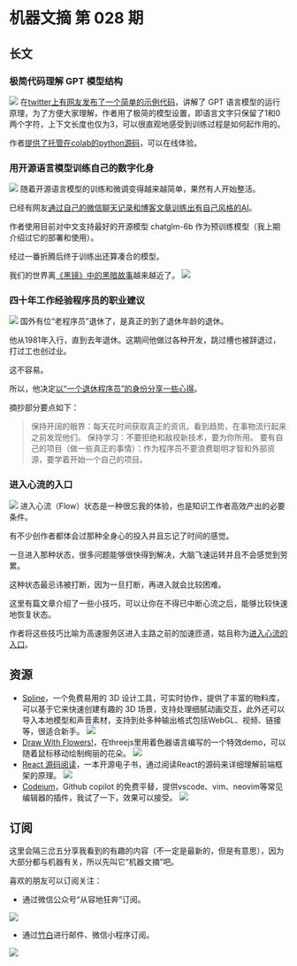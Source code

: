 # 机器文摘 第 028 期
## 长文
### 极简代码理解 GPT 模型结构
![](2023-04-12-09-37-14.png)
在[twitter上有网友发布了一个简单的示例代码](https://twitter.com/karpathy/status/1645115622517542913)，讲解了 GPT 语言模型的运行原理，为了方便大家理解，作者用了极简的模型设置，即语言文字只保留了1和0两个字符，上下文长度也仅为3，可以很直观地感受到训练过程是如何起作用的。

作者[提供了托管在colab的python源码](https://colab.research.google.com/drive/1SiF0KZJp75rUeetKOWqpsA8clmHP6jMg?usp=sharing)，可以在线体验。

### 用开源语言模型训练自己的数字化身
![](2023-04-12-09-38-57.png)
随着开源语言模型的训练和微调变得越来越简单，果然有人开始整活。

已经有网友[通过自己的微信聊天记录和博客文章训练出有自己风格的AI](https://greatdk.com/1908.html)。

作者使用目前对中文支持最好的开源模型 chatglm-6b 作为预训练模型（我上期介绍过它的部署和使用）。

经过一番折腾后终于训练出还算凑合的模型。

我们的世界离[《黑镜》中的黑暗故事](https://movie.douban.com/subject/11502153/episode/1/)越来越近了。
![](2023-04-12-09-49-17.png)

### 四十年工作经验程序员的职业建议
![](2023-04-12-09-50-49.png)
国外有位“老程序员”退休了，是真正的到了退休年龄的退休。

他从1981年入行，直到去年退休。这期间他做过各种开发，跳过槽也被辞退过，打过工也创过业。

这不容易。

所以，他决定[以“一个退休程序员”的身份分享一些心得](https://thecodist.com/how-i-stayed-relevant-over-four-decades/)。

摘抄部分要点如下：
> 保持开阔的眼界：每天花时间获取真正的资讯，看到趋势，在事物流行起来之前发现他们。
> 保持学习：不要拒绝和敌视新技术，要为你所用。
> 要有自己的项目（做一些真正的事情）：作为程序员不要浪费聪明才智和外部资源，要学着开始一个自己的项目。

### 进入心流的入口
![](2023-04-12-10-08-18.png)
进入心流（Flow）状态是一种很忘我的体验，也是知识工作者高效产出的必要条件。

有不少创作者都体会过那种全身心的投入并且忘记了时间的感觉。

一旦进入那种状态，很多问题能够很快得到解决，大脑飞速运转并且不会感觉到劳累。

这种状态最忌讳被打断，因为一旦打断，再进入就会比较困难。

这里有篇文章介绍了一些小技巧，可以让你在不得已中断心流之后，能够比较快速地恢复状态。

作者将这些技巧比喻为高速服务区进入主路之前的加速匝道，姑且称为[进入心流的入口](https://census.dev/blog/an-on-ramp-to-flow)。

## 资源
- [Spline](https://spline.design/)，一个免费易用的 3D 设计工具，可实时协作，提供了丰富的物料库，可以基于它来快速创建有趣的 3D 场景，支持处理细腻动画交互，此外还可以导入本地模型和声音素材，支持到处多种输出格式包括WebGL、视频、链接等，很适合新手。
  ![](2023-04-12-10-19-26.png)
- [Draw With Flowers!](https://codepen.io/ksenia-k/pen/poOMpzx)，在threejs里用着色器语言编写的一个特效demo，可以随着鼠标移动绘制绚丽的花朵。
  ![](2023-04-12-10-19-52.png)
- [React 源码阅读](https://github.com/numbbbbb/read-react-source-code)，一本开源电子书，通过阅读React的源码来详细理解前端框架的原理。
  ![](2023-04-12-10-20-26.png)
- [Codeium](https://codeium.com/download)，Github copilot 的免费平替，提供vscode、vim、neovim等常见编辑器的插件，我试了一下，效果可以接受。
  ![](2023-04-12-10-21-52.png)
## 订阅
这里会隔三岔五分享我看到的有趣的内容（不一定是最新的，但是有意思），因为大部分都与机器有关，所以先叫它“机器文摘”吧。

喜欢的朋友可以订阅关注：

- 通过微信公众号“从容地狂奔”订阅。

![](../weixin.jpg)

- 通过[竹白](https://zhubai.love/)进行邮件、微信小程序订阅。

![](../zhubai.jpg)